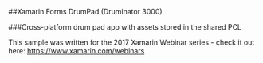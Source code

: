 
##Xamarin.Forms DrumPad (Druminator 3000)

###Cross-platform drum pad app with assets stored in the shared PCL

This sample was written for the 2017 Xamarin Webinar series - check it out here: https://www.xamarin.com/webinars

